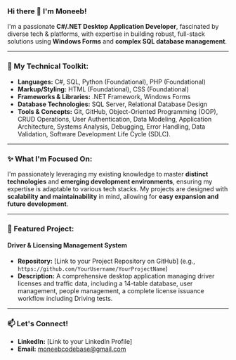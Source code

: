 ### Hi there 👋 I'm Moneeb!

I'm a passionate **C#/.NET Desktop Application Developer**, fascinated by diverse tech & platforms, with expertise in building robust, full-stack solutions using **Windows Forms** and **complex SQL database management**.

---

### 🚀 My Technical Toolkit:

* **Languages:** C#, SQL, Python (Foundational), PHP (Foundational)
* **Markup/Styling:** HTML (Foundational), CSS (Foundational)
* **Frameworks & Libraries:** .NET Framework, Windows Forms
* **Database Technologies:** SQL Server, Relational Database Design
* **Tools & Concepts:** Git, GitHub, Object-Oriented Programming (OOP), CRUD Operations, User Authentication, Data Modeling, Application Architecture,  Systems Analysis, Debugging, Error Handling, Data 
                        Validation, Software Development Life Cycle (SDLC).

---

### ✨ What I'm Focused On:

I'm passionately leveraging my existing knowledge to master **distinct technologies** and **emerging development environments**, ensuring my expertise is adaptable to various tech stacks.  My projects are designed with **scalability and maintainability** in mind, allowing for **easy expansion and future development**.

---

### 📌 Featured Project:

#### Driver & Licensing Management System
* **Repository:** [Link to your Project Repository on GitHub] (e.g., `https://github.com/YourUsername/YourProjectName`)
* **Description:** A comprehensive desktop application managing driver licenses and traffic data, including a 14-table database, user management, people management, a complete license issuance workflow including 
                   Driving tests.

---

### 📫 Let's Connect!

* **LinkedIn:** [Link to your LinkedIn Profile]
* **Email:** moneebcodebase@gmail.com
